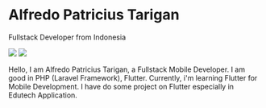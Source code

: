 # Alfredo Patricius Tarigan

Fullstack Developer from Indonesia

![](https://github-readme-stats.vercel.app/api?username=alfredoptarigan&hide_border=true&bg_color=0000&text_color=7494EA&title_color=7494EA)
![](https://github-readme-stats.vercel.app/api/top-langs/?username=alfredoptarigan&layout=compact&hide_border=true&bg_color=0000&text_color=7494EA&title_color=7494EA)

Hello, I am Alfredo Patricius Tarigan, a Fullstack Mobile Developer. I am good in PHP (Laravel Framework), Flutter. Currently, i'm learning Flutter for Mobile Development. I have do some project on Flutter especially in Edutech Application.
